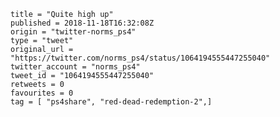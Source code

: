 ```
title = "Quite high up"
published = 2018-11-18T16:32:08Z
origin = "twitter-norms_ps4"
type = "tweet"
original_url = "https://twitter.com/norms_ps4/status/1064194555447255040"
twitter_account = "norms_ps4"
tweet_id = "1064194555447255040"
retweets = 0
favourites = 0
tag = [ "ps4share", "red-dead-redemption-2",]
```

<p class='image'><img src='https://mnf.m17s.net/2018/11/18/DsTHTllWwAM-uMw.jpg' alt=''></p>


